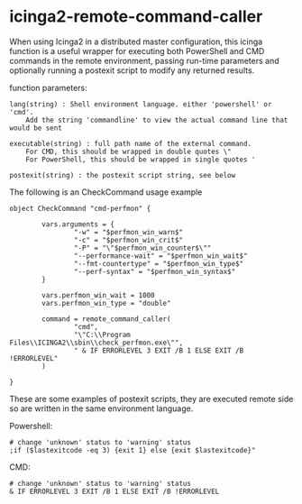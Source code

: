 # icinga2-remote-command-caller
When using Icinga2 in a distributed master configuration, this icinga function is a useful wrapper for executing both PowerShell and CMD commands in the remote environment, passing run-time parameters and optionally running a postexit script to modify 
any returned results. 

function parameters:

 	lang(string) : Shell environment language. either 'powershell' or 'cmd'.
 		Add the string 'commandline' to view the actual command line that would be sent
 
 	executable(string) : full path name of the external command.
 		For CMD, this should be wrapped in double quotes \"
 		For PowerShell, this should be wrapped in single quotes '
 
 	postexit(string) : the postexit script string, see below
  
 
  The following is an CheckCommand usage example 
 
 	object CheckCommand "cmd-perfmon" {
 
        	vars.arguments = {
                	"-w" = "$perfmon_win_warn$"
                	"-c" = "$perfmon_win_crit$"
                	"-P" = "\"$perfmon_win_counter$\""
                	"--performance-wait" = "$perfmon_win_wait$"
                	"--fmt-countertype" = "$perfmon_win_type$"
                	"--perf-syntax" = "$perfmon_win_syntax$"
        	}
 
        	vars.perfmon_win_wait = 1000
        	vars.perfmon_win_type = "double"
 
        	command = remote_command_caller(
                	"cmd",
                	"\"C:\\Program Files\\ICINGA2\\sbin\\check_perfmon.exe\"",
                	" & IF ERRORLEVEL 3 EXIT /B 1 ELSE EXIT /B !ERRORLEVEL"
        	)
 
 	}
 
  These are some examples of postexit scripts, they are executed remote side
  so are written in the same environment language.
 
  Powershell:
  
 	# change 'unknown' status to 'warning' status
  	;if ($lastexitcode -eq 3) {exit 1} else {exit $lastexitcode}"
 
  CMD:
 
 	# change 'unknown' status to 'warning' status
 	& IF ERRORLEVEL 3 EXIT /B 1 ELSE EXIT /B !ERRORLEVEL 
 
